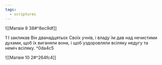 ```yaml
---
tags:
  - scriptures
---
```


![[Матвія 9 38#^8ec9df]]

1 І закликав Він дванадцятьох Своїх учнів, і владу їм дав над нечистими духами, щоб їх виганяли вони, і щоб уздоровляли всіляку недугу та неміч всіляку. ^0da4c5

![[Матвія 10 2#^264fc4]]